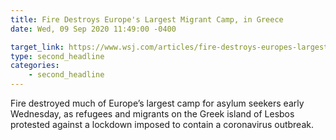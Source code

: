 ```yaml
---
title: Fire Destroys Europe's Largest Migrant Camp, in Greece
date: Wed, 09 Sep 2020 11:49:00 -0400

target_link: https://www.wsj.com/articles/fire-destroys-europes-largest-migrant-camp-in-greece-11599666588
type: second_headline
categories:
    - second_headline
---
```

Fire destroyed much of Europe’s largest camp for asylum seekers early Wednesday, as refugees and migrants on the Greek island of Lesbos protested against a lockdown imposed to contain a coronavirus outbreak. 